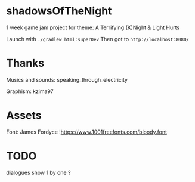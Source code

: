 # shadowsOfTheNight
1 week game jam project for theme: A Terrifying (K)Night &amp; Light Hurts


Launch with `./gradlew html:superDev`
Then got to `http://localhost:8080/`


# Thanks

Musics and sounds: speaking_through_electricity

Graphism: kzima97

# Assets
Font: James Fordyce !https://www.1001freefonts.com/bloody.font


# TODO
<!-- use normal mode color with brosse Texture "Hose 03" -->
dialogues show 1 by one ?
